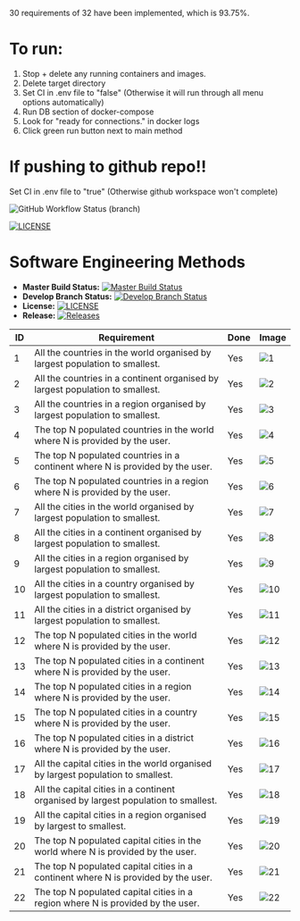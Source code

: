 30 requirements of 32 have been implemented, which is 93.75%.

# To run:

1. Stop + delete any running containers and images.
2. Delete target directory
3. Set CI in .env file to "false" (Otherwise it will run through all menu options automatically)
4. Run DB section of docker-compose
5. Look for "ready for connections." in docker logs
6. Click green run button next to main method

# If pushing to github repo!!

Set CI in .env file to "true" (Otherwise github workspace won't complete)

![GitHub Workflow Status (branch)](https://img.shields.io/github/actions/workflow/status/jamnic1994/groupproject/main.yml?branch=master)

[![LICENSE](https://img.shields.io/github/license/jamnic1994/sem.svg?style=flat-square)](https://github.com/jamnic1994/groupproject/blob/master/LICENSE)

# Software Engineering Methods
- **Master Build Status:** [![Master Build Status](https://img.shields.io/github/actions/workflow/status/jamnic1994/groupproject/main.yml?branch=master)](https://github.com/jamnic1994/groupproject/tree/master)
- **Develop Branch Status:** [![Develop Branch Status](https://img.shields.io/github/actions/workflow/status/jamnic1994/groupproject/main.yml?branch=develop)](https://github.com/jamnic1994/groupproject/tree/develop)
- **License:** [![LICENSE](https://img.shields.io/github/license/jamnic1994/groupproject.svg?style=flat-square)](https://github.com/jamnic1994/groupproject/blob/master/LICENSE)
- **Release:** [![Releases](https://img.shields.io/github/release/jamnic1994/groupproject/all.svg?style=flat-square)](https://github.com/jamnic1994/groupproject/releases)

| ID | Requirement | Done | Image | 
| --- | --- | --- | --- |
| 1 | All the countries in the world organised by largest population to smallest. | Yes | ![1](https://github.com/jamnic1994/GroupProject/blob/master/images/img1.png) |
| 2 | All the countries in a continent organised by largest population to smallest. | Yes | ![2](https://github.com/jamnic1994/GroupProject/blob/master/images/img2.png) |
| 3 | All the countries in a region organised by largest population to smallest. | Yes | ![3](https://github.com/jamnic1994/GroupProject/blob/master/images/img3.png) |
| 4 | The top N populated countries in the world where N is provided by the user. | Yes | ![4](https://github.com/jamnic1994/GroupProject/blob/master/images/img4.png) |
| 5 | The top N populated countries in a continent where N is provided by the user. | Yes | ![5](https://github.com/jamnic1994/GroupProject/blob/master/images/img5.png) |
| 6 | The top N populated countries in a region where N is provided by the user. | Yes | ![6](https://github.com/jamnic1994/GroupProject/blob/master/images/img6.png) |
| 7 | All the cities in the world organised by largest population to smallest. | Yes | ![7](https://github.com/jamnic1994/GroupProject/blob/master/images/img7.png) |
| 8 | All the cities in a continent organised by largest population to smallest. | Yes | ![8](https://github.com/jamnic1994/GroupProject/blob/master/images/img8.png) |
| 9 | All the cities in a region organised by largest population to smallest. | Yes | ![9](https://github.com/jamnic1994/GroupProject/blob/master/images/img9.png) |
| 10 | All the cities in a country organised by largest population to smallest. | Yes | ![10](https://github.com/jamnic1994/GroupProject/blob/master/images/img01.png) |
| 11 | All the cities in a district organised by largest population to smallest. | Yes | ![11](https://github.com/jamnic1994/GroupProject/blob/master/images/img11.png) |
| 12 | The top N populated cities in the world where N is provided by the user. | Yes | ![12](https://github.com/jamnic1994/GroupProject/blob/master/images/img12.png) |
| 13 | The top N populated cities in a continent where N is provided by the user. | Yes | ![13](https://github.com/jamnic1994/GroupProject/blob/master/images/img13.png) |
| 14 | The top N populated cities in a region where N is provided by the user. | Yes | ![14](https://github.com/jamnic1994/GroupProject/blob/master/images/img14.png) |
| 15 | The top N populated cities in a country where N is provided by the user. | Yes | ![15](https://github.com/jamnic1994/GroupProject/blob/master/images/img15.png) |
| 16 | The top N populated cities in a district where N is provided by the user. | Yes | ![16](https://github.com/jamnic1994/GroupProject/blob/master/images/img16.png) |
| 17 | All the capital cities in the world organised by largest population to smallest. | Yes | ![17](https://github.com/jamnic1994/GroupProject/blob/master/images/img17.png) |
| 18 | All the capital cities in a continent organised by largest population to smallest. | Yes | ![18](https://github.com/jamnic1994/GroupProject/blob/master/images/img18.png) |
| 19 | All the capital cities in a region organised by largest to smallest. | Yes | ![19](https://github.com/jamnic1994/GroupProject/blob/master/images/img19.png) |
| 20 | The top N populated capital cities in the world where N is provided by the user. | Yes | ![20](https://github.com/jamnic1994/GroupProject/blob/master/images/img20.png) |
| 21 | The top N populated capital cities in a continent where N is provided by the user. | Yes | ![21](https://github.com/jamnic1994/GroupProject/blob/master/images/img21.png) |
| 22 | The top N populated capital cities in a region where N is provided by the user. | Yes | ![22](https://github.com/jamnic1994/GroupProject/blob/master/images/img22.png) |


